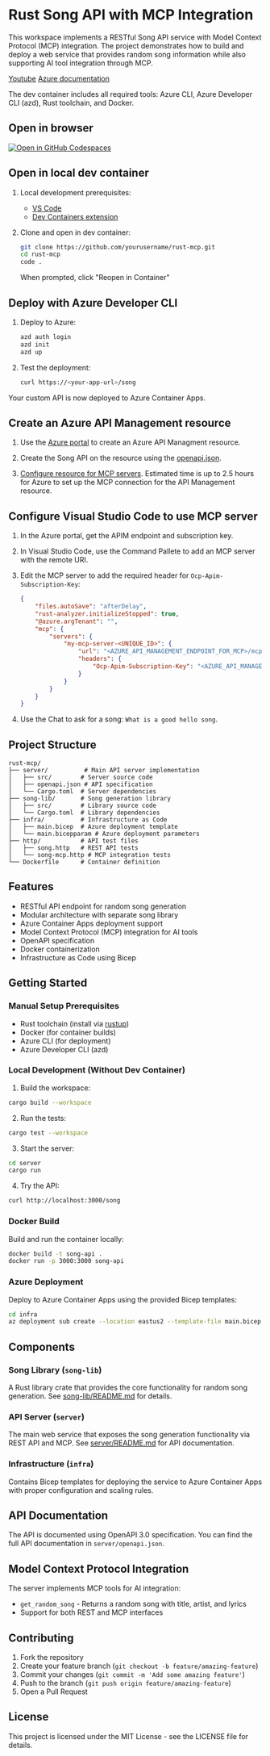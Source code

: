# Rust Song API with MCP Integration

This workspace implements a RESTful Song API service with Model Context Protocol (MCP) integration. The project demonstrates how to build and deploy a web service that provides random song information while also supporting AI tool integration through MCP.

[Youtube](https://youtu.be/NhkicMSey8o)
[Azure documentation](https://learn.microsoft.com/azure/api-management/export-rest-mcp-server#configure-policies-for-the-mcp-server)

The dev container includes all required tools: Azure CLI, Azure Developer CLI (azd), Rust toolchain, and Docker.

## Open in browser

[![Open in GitHub Codespaces](https://github.com/codespaces/badge.svg)](https://codespaces.new/dfberry/azure-rust-mcp-server-apim)


## Open in local dev container

1. Local development prerequisites:
   - [VS Code](https://code.visualstudio.com/)
   - [Dev Containers extension](https://marketplace.visualstudio.com/items?itemName=ms-vscode-remote.remote-containers)

2. Clone and open in dev container:
   ```bash
   git clone https://github.com/yourusername/rust-mcp.git
   cd rust-mcp
   code .
   ```
   When prompted, click "Reopen in Container"

## Deploy with Azure Developer CLI

1. Deploy to Azure:
   ```bash
   azd auth login
   azd init
   azd up
   ```

2. Test the deployment:
   ```bash
   curl https://<your-app-url>/song
   ```

Your custom API is now deployed to Azure Container Apps.

## Create an Azure API Management resource

1. Use the [Azure portal](https://portal.azure.com) to create an Azure API Managment resource. 

2. Create the Song API on the resource using the [openapi.json](./server/openapi.json).

3. [Configure resource for MCP servers](https://learn.microsoft.com/azure/api-management/export-rest-mcp-server#configure-policies-for-the-mcp-server). Estimated time is up to 2.5 hours for Azure to set up the MCP connection for the API Management resource.

## Configure Visual Studio Code to use MCP server

1. In the Azure portal, get the APIM endpoint and subscription key.
2. In Visual Studio Code, use the Command Pallete to add an MCP server with the remote URI.
3. Edit the MCP server to add the required header for `Ocp-Apim-Subscription-Key`:

    ```json
    {
        "files.autoSave": "afterDelay",
        "rust-analyzer.initializeStopped": true,
        "@azure.argTenant": "",
        "mcp": {
            "servers": {
                "my-mcp-server-<UNIQUE_ID>": {
                    "url": "<AZURE_API_MANAGEMENT_ENDPOINT_FOR_MCP>/mcp/sse",
                    "headers": {
                        "Ocp-Apim-Subscription-Key": "<AZURE_API_MANAGEMENT_SUBSCRIPTION_KEY>"
                    }
                }
            }
        }
    }
    ```

4. Use the Chat to ask for a song: `What is a good hello song`.



## Project Structure

```
rust-mcp/
├── server/          # Main API server implementation
│   ├── src/        # Server source code
│   ├── openapi.json # API specification
│   └── Cargo.toml  # Server dependencies
├── song-lib/       # Song generation library
│   ├── src/        # Library source code
│   └── Cargo.toml  # Library dependencies
├── infra/          # Infrastructure as Code
│   ├── main.bicep  # Azure deployment template
│   └── main.bicepparam # Azure deployment parameters
├── http/           # API test files
│   ├── song.http   # REST API tests
│   └── song-mcp.http # MCP integration tests
└── Dockerfile      # Container definition
```

## Features

- RESTful API endpoint for random song generation
- Modular architecture with separate song library
- Azure Container Apps deployment support
- Model Context Protocol (MCP) integration for AI tools
- OpenAPI specification
- Docker containerization
- Infrastructure as Code using Bicep

## Getting Started

### Manual Setup Prerequisites

- Rust toolchain (install via [rustup](https://rustup.rs/))
- Docker (for container builds)
- Azure CLI (for deployment)
- Azure Developer CLI (azd)

### Local Development (Without Dev Container)

1. Build the workspace:
```bash
cargo build --workspace
```

2. Run the tests:
```bash
cargo test --workspace
```

3. Start the server:
```bash
cd server
cargo run
```

4. Try the API:
```bash
curl http://localhost:3000/song
```

### Docker Build

Build and run the container locally:

```bash
docker build -t song-api .
docker run -p 3000:3000 song-api
```

### Azure Deployment

Deploy to Azure Container Apps using the provided Bicep templates:

```bash
cd infra
az deployment sub create --location eastus2 --template-file main.bicep --parameters main.bicepparam
```

## Components

### Song Library (`song-lib`)
A Rust library crate that provides the core functionality for random song generation. See [song-lib/README.md](song-lib/README.md) for details.

### API Server (`server`)
The main web service that exposes the song generation functionality via REST API and MCP. See [server/README.md](server/README.md) for API documentation.

### Infrastructure (`infra`)
Contains Bicep templates for deploying the service to Azure Container Apps with proper configuration and scaling rules.

## API Documentation

The API is documented using OpenAPI 3.0 specification. You can find the full API documentation in `server/openapi.json`.

## Model Context Protocol Integration

The server implements MCP tools for AI integration:
- `get_random_song` - Returns a random song with title, artist, and lyrics
- Support for both REST and MCP interfaces

## Contributing

1. Fork the repository
2. Create your feature branch (`git checkout -b feature/amazing-feature`)
3. Commit your changes (`git commit -m 'Add some amazing feature'`)
4. Push to the branch (`git push origin feature/amazing-feature`)
5. Open a Pull Request

## License

This project is licensed under the MIT License - see the LICENSE file for details.

